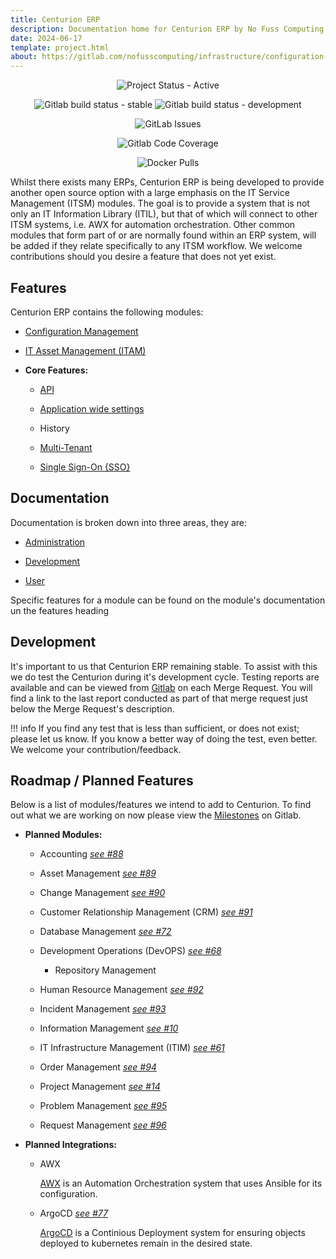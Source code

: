 ```yaml
---
title: Centurion ERP
description: Documentation home for Centurion ERP by No Fuss Computing
date: 2024-06-17
template: project.html
about: https://gitlab.com/nofusscomputing/infrastructure/configuration-management/centurion_erp
---
```


<span style="text-align: center;">

![Project Status - Active](https://img.shields.io/badge/Project%20Status-Active-green?logo=gitlab&style=plastic)

![Gitlab build status - stable](https://img.shields.io/badge/dynamic/json?color=ff782e&label=Stable%20Build&query=0.status&url=https%3A%2F%2Fgitlab.com%2Fapi%2Fv4%2Fprojects%2F57560288%2Fpipelines%3Fref%3Dmaster&logo=gitlab&style=plastic) ![Gitlab build status - development](https://img.shields.io/badge/dynamic/json?color=ff782e&label=Dev%20Build&query=0.status&url=https%3A%2F%2Fgitlab.com%2Fapi%2Fv4%2Fprojects%2F57560288%2Fpipelines%3Fref%3Ddevelopment&logo=gitlab&style=plastic)

![GitLab Issues](https://img.shields.io/gitlab/issues/open/nofusscomputing%2Fprojects%2Fcenturion_erp?style=plastic&logo=gitlab&label=Issues&color=fc6d26)

![Gitlab Code Coverage](https://img.shields.io/gitlab/pipeline-coverage/nofusscomputing%2Fprojects%2Fcenturion_erp?branch=master&style=plastic&logo=gitlab&label=Test%20Coverage)

![Docker Pulls](https://img.shields.io/docker/pulls/nofusscomputing/centurion-erp?style=plastic&logo=docker&color=0db7ed)

</span>

Whilst there exists many ERPs, Centurion ERP is being developed to provide another open source option with a large emphasis on the IT Service Management (ITSM) modules. The goal is to provide a system that is not only an IT Information Library (ITIL), but that of which will connect to other ITSM systems, i.e. AWX for automation orchestration. Other common modules that form part of or are normally found within an ERP system, will be added if they relate specifically to any ITSM workflow. We welcome contributions should you desire a feature that does not yet exist.


## Features

Centurion ERP contains the following modules:

- [Configuration Management](./user/config_management/index.md)

- [IT Asset Management (ITAM)](./user/itam/index.md)


- **Core Features:**

    - [API](./user/api.md)

    - [Application wide settings](./user/settings.md)

    - History

    - [Multi-Tenant](./development/api/models/access_organization_permission_checking.md#permission-checking)

    - [Single Sign-On {SSO}](./user/configuration.md#single-sign-on)


## Documentation

Documentation is broken down into three areas, they are:

- [Administration](./administration/index.md)

- [Development](./development/index.md)

- [User](./user/index.md)

Specific features for a module can be found on the module's documentation un the features heading


## Development

It's important to us that Centurion ERP remaining stable. To assist with this we do test the Centurion during it's development cycle. Testing reports are available and can be viewed from [Gitlab](https://gitlab.com/nofusscomputing/infrastructure/configuration-management/centurion_erp) on each Merge Request. You will find a link to the last report conducted as part of that merge request just below the Merge Request's description.

!!! info
    If you find any test that is less than sufficient, or does not exist; please let us know. If you know a better way of doing the test, even better. We welcome your contribution/feedback.


## Roadmap / Planned Features

Below is a list of modules/features we intend to add to Centurion. To find out what we are working on now please view the [Milestones](https://gitlab.com/nofusscomputing/projects/centurion_erp/-/milestones) on Gitlab.

- **Planned Modules:**

    - Accounting _[see #88](https://gitlab.com/nofusscomputing/projects/django_template/-/issues/88)_

    - Asset Management _[see #89](https://gitlab.com/nofusscomputing/projects/django_template/-/issues/88)_

    - Change Management _[see #90](https://gitlab.com/nofusscomputing/projects/django_template/-/issues/90)_

    - Customer Relationship Management (CRM) _[see #91](https://gitlab.com/nofusscomputing/projects/django_template/-/issues/91)_

    - Database Management _[see #72](https://gitlab.com/nofusscomputing/projects/django_template/-/issues/72)_

    - Development Operations (DevOPS) _[see #68](https://gitlab.com/nofusscomputing/projects/django_template/-/issues/58)_

        - Repository Management

    - Human Resource Management _[see #92](https://gitlab.com/nofusscomputing/projects/django_template/-/issues/92)_

    - Incident Management _[see #93](https://gitlab.com/nofusscomputing/projects/django_template/-/issues/93)_

    - Information Management _[see #10](https://gitlab.com/nofusscomputing/projects/django_template/-/issues/10)_

    - IT Infrastructure Management (ITIM) _[see #61](https://gitlab.com/nofusscomputing/projects/django_template/-/issues/61)_

    - Order Management _[see #94](https://gitlab.com/nofusscomputing/projects/django_template/-/issues/94)_

    - Project Management _[see #14](https://gitlab.com/nofusscomputing/projects/django_template/-/issues/14)_

    - Problem Management  _[see #95](https://gitlab.com/nofusscomputing/projects/django_template/-/issues/95)_

    - Request Management _[see #96](https://gitlab.com/nofusscomputing/projects/django_template/-/issues/96)_


- **Planned Integrations:**

    - AWX

        [AWX](https://github.com/ansible/awx) is an Automation Orchestration system that uses Ansible for its configuration.

    - ArgoCD _[see #77](https://gitlab.com/nofusscomputing/projects/django_template/-/issues/77)_

        [ArgoCD](https://github.com/argoproj-labs) is a Continious Deployment system for ensuring objects deployed to kubernetes remain in the desired state.


